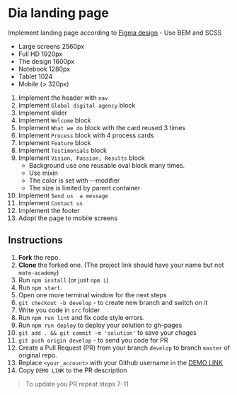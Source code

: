# Dia landing page
Implement landing page according to [Figma design](https://www.figma.com/file/vhfzZ7SqWGkMGd5iCDdBCy/Dia-New?node-id=0%3A1) - Use BEM and SCSS
- Large screens 2560px
- Full HD 1920px
- The design 1600px
- Notebook 1280px
- Tablet 1024
- Mobile (> 320px)

1. Implement the header with `nav`
1. Implement `Global digital agency` block
1. Implement slider
1. Implement `Welcome` block
1. Implement `What we do` block with the card reused 3 times
1. Implement `Process` block with 4 process cards
1. Implement `Feature` block
1. Implement `Testimonials` block
1. Implement `Vision, Passion, Results` block
    - Background use one reusable oval block many times.
    - Use mixin
    - The color is set with --modifier
    - The size is limited by parent container
1. Implement `Send us  a message`
1. Implement `Contact us`
1. Implement the footer
1. Adopt the page to mobile screens

## Instructions
1. **Fork** the repo.
2. **Clone** the forked one. (The project link should have your name but not `mate-academy`)
3. Run `npm install` (or just `npm i`)
4. Run `npm start`.
5. Open one more terminal window for the next steps
6. `git checkout -b develop` - to create new branch and switch on it
7. Write you code in `src` folder
8. Run `npm run lint` and fix code style errors.
9. Run `npm run deploy` to deploy your solution to gh-pages
10. `git add . && git commit -m 'solution'` to save your chages
11. `git push origin develop` - to send you code for PR
12. Create a Pull Request (PR) from your branch `develop` to branch `master` of original repo.
13. Replace `<your_account>` with your Github username in the
  [DEMO LINK](https://sania517.github.io/layout_dia/)
14. Copy `DEMO LINK` to the PR description

> To update you PR repeat steps 7-11
